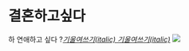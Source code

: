 # 결혼하고싶다
  하 연애하고 싶다
 ?[*기울여쓰기(italic)* _기울여쓰기(italic)_](연애ㅐㅐㅐㅐㅐㅐ)
![](http://cfs15.tistory.com/image/16/tistory/2009/02/24/21/39/49a3ea934d631)
